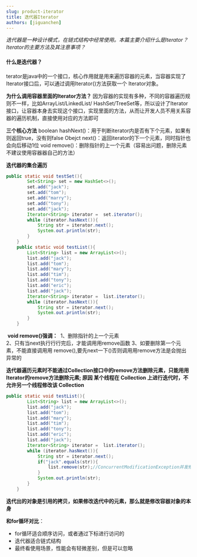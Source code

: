 ```yaml
---
slug: product-iterator
title: 迭代器Iterator
authors: [jiguanchen]
---
```


*迭代器是一种设计模式，在链式结构中经常使用。本篇主要介绍什么是Iterator？Iterator的主要方法及其注意事项？*<!--more-->

#### 什么是迭代器？

terator是java中的一个接口，核心作用就是用来遍历容器的元素，当容器实现了Iterator接口后，可以通过调用Iterator()方法获取⼀个 Iterator对象。

**为什么调用容器里面的Iterator方法？**
因为容器的实现有多种，不同的容器遍历规则不⼀样，比如ArrayList/LinkedList/
HashSet/TreeSet等，所以设计了Iterator接口，让容器本身去实现这个接⼝，实现里面的方法，从而让开发人员不用关系容器的遍历机制，直接使用对应的方法即可

**三个核⼼方法**
boolean hashNext()：用于判断iterator内是否有下个元素，如果有则返回true，没有则false
Obejct next()：返回iterator的下一个元素，同时指针也会向后移动1位
void remove()：删除指针的上⼀个元素（容易出问题，删除元素不建议使用容器器自己的方法）

**迭代器的集合遍历**

```java
public static void testSet(){
        Set<String> set = new HashSet<>();
        set.add("jack");
        set.add("tom");
        set.add("marry");
        set.add("tony");
        set.add("jack");
        Iterator<String> iterator =  set.iterator();
        while (iterator.hasNext()){
            String str = iterator.next();
            System.out.println(str);
        }
    }
    public static void testList(){
        List<String> list = new ArrayList<>();
        list.add("jack");
        list.add("tom");
        list.add("mary");
        list.add("tim");
        list.add("tony");
        list.add("eric");
        list.add("jack");
        Iterator<String> iterator =  list.iterator();
        while (iterator.hasNext()){
            String str = iterator.next();
            System.out.println(str);
        }
    }
```

​		**void remove()强调：**
​		1、删除指针的上⼀个元素	
​		2、只有当next执⾏行行完后，才能调⽤用remove函数
​		3、如要删除第⼀个元素，不能直接调⽤用 remove(),要先next⼀下()否则调⽤用remove方法是会抛出异常的

**迭代器遍历元素时不能通过Collection接口中的remove⽅法删除元素，只能⽤用Iterator的remove方法删除元素; 原因 某个线程在 Collection 上进行迭代时，不允许另一个线程修改该 Collection**

```java
public static void testList(){
        List<String> list = new ArrayList<>();
        list.add("jack");
        list.add("tom");
        list.add("mary");
        list.add("tim");
        list.add("tony");
        list.add("eric");
        list.add("jack");
        Iterator<String> iterator =  list.iterator();
        while (iterator.hasNext()){
            String str = iterator.next();
            if("jack".equals(str)){
                list.remove(str);//ConcurrentModificationException并发修改异常
            }
            System.out.println(str);
        }
    }
```

**迭代出的对象是引用的拷贝，如果修改迭代中的元素，那么就是修改容器对象的本身**

**和for循环对⽐**：

- for循环适合顺序访问，或者通过下标进⾏访问的
- 迭代器适合链式结构
- 最终看使⽤场景，性能会有轻微差别，但是可以忽略